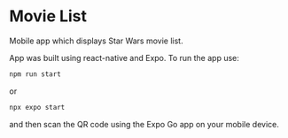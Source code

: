 # Movie List

Mobile app which displays Star Wars movie list.

App was built using react-native and Expo. To run the app use:

  ```sh
  npm run start
  ```

or 

  ```sh
  npx expo start
  ```

and then scan the QR code using the Expo Go app on your mobile device.